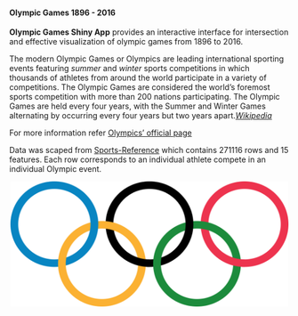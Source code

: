 #### Olympic Games 1896 - 2016

**Olympic Games Shiny App** provides an interactive interface for intersection and effective visualization of olympic games from 1896 to 2016. 

The modern Olympic Games or Olympics are leading international sporting events featuring *summer* and *winter* sports competitions in which thousands of athletes from around the world participate in a variety of competitions. The Olympic Games are considered the world’s foremost sports competition with more than 200 nations participating. The Olympic Games are held every four years, with the Summer and Winter Games alternating by occurring every four years but two years apart.[*Wikipedia*](<https://en.wikipedia.org/wiki/Olympic_Games>)


For more information refer [Olympics’ official page](https://www.olympic.org/)

Data was scaped from [Sports-Reference](https://www.sports-reference.com/olympics/) which contains 271116 rows and 15 features. Each row corresponds to an individual athlete compete in an individual Olympic event. 

<center><img src="../md/logo1.png" align="middle" height="225" width="500" margin="0 auto" /></center>

